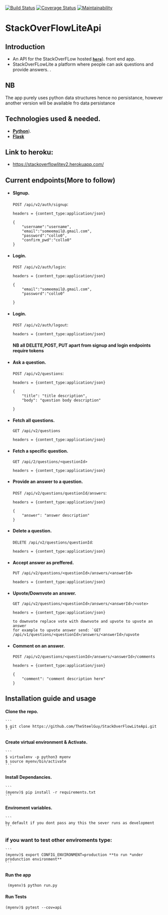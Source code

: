 [![Build Status](https://travis-ci.org/TheSteelGuy/StackOverFlowLiteApi.svg?branch=159922255-ch3-delete-functionality-persist)](https://travis-ci.org/TheSteelGuy/StackOverFlowLiteApi)
[![Coverage Status](https://coveralls.io/repos/github/TheSteelGuy/StackOverFlowLiteApi/badge.svg?branch=159726336-ch2-create-accept-answer-functionality)](https://coveralls.io/github/TheSteelGuy/StackOverFlowLiteApi?branch=159726336-ch2-create-accept-answer-functionality)
[![Maintainability](https://api.codeclimate.com/v1/badges/c9337d2239165a70a7db/maintainability)](https://codeclimate.com/github/TheSteelGuy/StackOverFlowLiteApi/maintainability)
# StackOverFlowLiteApi

## Introduction
* An API for the StackOverFLow hosted  **[```here```](https://thesteelguy.github.io/StackOverFowLite/)**). front end app.
* StackOverFLowLite a platform where people can ask questions and provide answers. .
## NB
The app purely uses python data structures hence no persistance, however another version will be available fro data persistance

## Technologies used & needed.
* **[Python](https://www.python.org/downloads/)**).
* **[Flask](flask.pocoo.org/)**  

## Link to heroku:
* https://stackoverflowlitev2.herokuapp.com/

## Current endpoints(More to follow)

* #### SIgnup.
    `POST /api/v2/auth/signup`: 
    ```
    headers = {content_type:application/json}

    {
        "username":"username",
        "email":"someemail@.gmail.com",
        "password":"collo0",
        "confirm_pwd":"collo0"
    }

* #### Login.
    `POST /api/v2/auth/login`: 
    ```
    headers = {content_type:application/json}

    {
        "email":"someemail@.gmail.com",
        "password":"collo0"

    }

* #### Login.
    `POST /api/v2/auth/logout`: 
    ```
    headers = {content_type:application/json}
    ```
  #### NB all DELETE,POST, PUT apart from signup and login endpoints require tokens

* #### Ask a question.
    `POST /api/v2/questions`: 
    ```
    headers = {content_type:application/json}

    {
        "title": "title description",
        "body": "question body description"

    }
    ```
* #### Fetch all questions.
    `GET /api/v2/questions`
    ```
    headers = {content_type:application/json}
    ```


* #### Fetch a specific question.   
    `GET /api/2/questions/<questionId>` 
    ```
    headers = {content_type:application/json} 
    ```
    

* #### Provide an answer to a question.
    `POST /api/v2/questions/questionId/answers`:
    ```
    headers = {content_type:application/json}

    {
        "answer": "answer description"
    }
    ```

* #### Delete a question.
    `DELETE /api/v2/questions/questionId`:
    ```
    headers = {content_type:application/json}

    ```
* #### Accept answer as preffered.   
    `PUT /api/v2/questions/<questionId>/answers/<answerId>` 
    ```
    headers = {content_type:application/json} 
    ```
* #### Upvote/Downvote an answer.   
    `GET /api/v2/questions/<questionId>/answers/<answerId>/<vote>` 
    ```
    headers = {content_type:application/json} 

    to downvote replace vote with downvote and upvote to upvote an answer
    for example to upvote answer send: `GET /api/v1/questions/<questionId>/answers/<answerId>/upvote
    ```


* #### Comment on an answer.   
    `POST /api/v2/questions/<questionId>/answers/<answerId>/comments` 
    ```
    headers = {content_type:application/json} 

    {
        "comment": "comment description here"
    }
    ```


## Installation guide and usage

 #### **Clone the repo.**
    ```
    $ git clone https://github.com/TheSteelGuy/StackOverFlowLiteApi.git
    ```
 #### **Create virtual environment & Activate.**
    ```
    $ virtualenv -p python3 myenv 
    $ source myenv/bin/activate
    ```
 #### **Install Dependancies.**
    ```
    (myenv)$ pip install -r requirements.txt
    ```
 #### **Enviroment variables.**
    ```
    by default if you dont pass any this the sever runs as development
    ```
### if you want to test other enviroments type:
    ```
    (myenv)$ export CONFIG_ENVIRONMENT=production **to run *under produnction environment**
    ```

#### **Run the app**
   ```
    (myenv)$ python run.py
   ```
#### **Run Tests**
  ```
  (myenv)$ pytest --cov=api
  ```
